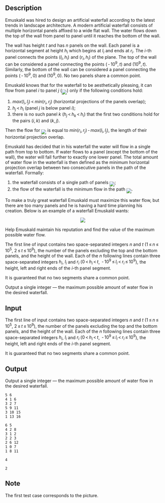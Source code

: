 ## Description

<div><p>Emuskald was hired to design an artificial waterfall according to the latest trends in landscape architecture. A modern artificial waterfall consists of multiple horizontal panels affixed to a wide flat wall. The water flows down the top of the wall from panel to panel until it reaches the bottom of the wall.</p><p>The wall has height <span class="tex-span"><i>t</i></span> and has <span class="tex-span"><i>n</i></span> panels on the wall. Each panel is a horizontal segment at height <span class="tex-span"><i>h</i><sub class="lower-index"><i>i</i></sub></span> which begins at <span class="tex-span"><i>l</i><sub class="lower-index"><i>i</i></sub></span> and ends at <span class="tex-span"><i>r</i><sub class="lower-index"><i>i</i></sub></span>. The <span class="tex-span"><i>i</i></span>-th panel connects the points <span class="tex-span">(<i>l</i><sub class="lower-index"><i>i</i></sub>, <i>h</i><sub class="lower-index"><i>i</i></sub>)</span> and <span class="tex-span">(<i>r</i><sub class="lower-index"><i>i</i></sub>, <i>h</i><sub class="lower-index"><i>i</i></sub>)</span> of the plane. The top of the wall can be considered a panel connecting the points <span class="tex-span">( - 10<sup class="upper-index">9</sup>, <i>t</i>)</span> and <span class="tex-span">(10<sup class="upper-index">9</sup>, <i>t</i>)</span>. Similarly, the bottom of the wall can be considered a panel connecting the points <span class="tex-span">( - 10<sup class="upper-index">9</sup>, 0)</span> and <span class="tex-span">(10<sup class="upper-index">9</sup>, 0)</span>. No two panels share a common point.</p><p>Emuskald knows that for the waterfall to be aesthetically pleasing, it can flow from panel <span class="tex-span"><i>i</i></span> to panel <span class="tex-span"><i>j</i></span> (<img align="middle" class="tex-formula" src="file://XhZTuV9A.png" style="max-width: 100.0%;max-height: 100.0%;">) only if the following conditions hold: </p><ol> <li> <span class="tex-span"><i>max</i>(<i>l</i><sub class="lower-index"><i>i</i></sub>, <i>l</i><sub class="lower-index"><i>j</i></sub>) &lt; <i>min</i>(<i>r</i><sub class="lower-index"><i>i</i></sub>, <i>r</i><sub class="lower-index"><i>j</i></sub>)</span> (horizontal projections of the panels overlap); </li><li> <span class="tex-span"><i>h</i><sub class="lower-index"><i>j</i></sub> &lt; <i>h</i><sub class="lower-index"><i>i</i></sub></span> (panel <span class="tex-span"><i>j</i></span> is below panel <span class="tex-span"><i>i</i></span>); </li><li> there is no such panel <span class="tex-span"><i>k</i></span> <span class="tex-span">(<i>h</i><sub class="lower-index"><i>j</i></sub> &lt; <i>h</i><sub class="lower-index"><i>k</i></sub> &lt; <i>h</i><sub class="lower-index"><i>i</i></sub>)</span> that the first two conditions hold for the pairs <span class="tex-span">(<i>i</i>, <i>k</i>)</span> and <span class="tex-span">(<i>k</i>, <i>j</i>)</span>. </li></ol><p>Then the <span class="tex-font-style-bf">flow</span> for <img align="middle" class="tex-formula" src="file://1yzpTtxw.png" style="max-width: 100.0%;max-height: 100.0%;"> is equal to <span class="tex-span"><i>min</i>(<i>r</i><sub class="lower-index"><i>i</i></sub>, <i>r</i><sub class="lower-index"><i>j</i></sub>) - <i>max</i>(<i>l</i><sub class="lower-index"><i>i</i></sub>, <i>l</i><sub class="lower-index"><i>j</i></sub>)</span>, the length of their horizontal projection overlap.</p><p>Emuskald has decided that in his waterfall the water will flow in a single path from top to bottom. If water flows to a panel (except the bottom of the wall), the water will fall further to <span class="tex-font-style-bf">exactly one</span> lower panel. The total amount of water flow in the waterfall is then defined as the minimum horizontal projection overlap between two consecutive panels in the path of the waterfall. Formally: </p><ol> <li> the waterfall consists of a single path of panels <img align="middle" class="tex-formula" src="file://qWGRpLPP.png" style="max-width: 100.0%;max-height: 100.0%;">; </li><li> the flow of the waterfall is the minimum flow in the path <img align="middle" class="tex-formula" src="file://opKg9XbA.png" style="max-width: 100.0%;max-height: 100.0%;">. </li></ol><p> To make a truly great waterfall Emuskald must maximize this water flow, but there are too many panels and he is having a hard time planning his creation. Below is an example of a waterfall Emuskald wants:</p><center> <img class="tex-graphics" src="file://UVH7Z0EW.png" style="max-width: 100.0%;max-height: 100.0%;"> </center><p>Help Emuskald maintain his reputation and find the value of the maximum possible water flow.</p></div><div class="input-specification"><p>The first line of input contains two space-separated integers <span class="tex-span"><i>n</i></span> and <span class="tex-span"><i>t</i></span> (<span class="tex-span">1 ≤ <i>n</i> ≤ 10<sup class="upper-index">5</sup></span>, <span class="tex-span">2 ≤ <i>t</i> ≤ 10<sup class="upper-index">9</sup></span>), the number of the panels excluding the top and the bottom panels, and the height of the wall. Each of the <span class="tex-span"><i>n</i></span> following lines contain three space-separated integers <span class="tex-span"><i>h</i><sub class="lower-index"><i>i</i></sub></span>, <span class="tex-span"><i>l</i><sub class="lower-index"><i>i</i></sub></span> and <span class="tex-span"><i>r</i><sub class="lower-index"><i>i</i></sub></span> (<span class="tex-span">0 &lt; <i>h</i><sub class="lower-index"><i>i</i></sub> &lt; <i>t</i></span>, <span class="tex-span"> - 10<sup class="upper-index">9</sup> ≤ <i>l</i><sub class="lower-index"><i>i</i></sub> &lt; <i>r</i><sub class="lower-index"><i>i</i></sub> ≤ 10<sup class="upper-index">9</sup></span>), the height, left and right ends of the <span class="tex-span"><i>i</i></span>-th panel segment.</p><p>It is guaranteed that no two segments share a common point.</p></div><div class="output-specification"><p>Output a single integer — the maximum possible amount of water flow in the desired waterfall.</p></div>

## Input

<p>The first line of input contains two space-separated integers <span class="tex-span"><i>n</i></span> and <span class="tex-span"><i>t</i></span> (<span class="tex-span">1 ≤ <i>n</i> ≤ 10<sup class="upper-index">5</sup></span>, <span class="tex-span">2 ≤ <i>t</i> ≤ 10<sup class="upper-index">9</sup></span>), the number of the panels excluding the top and the bottom panels, and the height of the wall. Each of the <span class="tex-span"><i>n</i></span> following lines contain three space-separated integers <span class="tex-span"><i>h</i><sub class="lower-index"><i>i</i></sub></span>, <span class="tex-span"><i>l</i><sub class="lower-index"><i>i</i></sub></span> and <span class="tex-span"><i>r</i><sub class="lower-index"><i>i</i></sub></span> (<span class="tex-span">0 &lt; <i>h</i><sub class="lower-index"><i>i</i></sub> &lt; <i>t</i></span>, <span class="tex-span"> - 10<sup class="upper-index">9</sup> ≤ <i>l</i><sub class="lower-index"><i>i</i></sub> &lt; <i>r</i><sub class="lower-index"><i>i</i></sub> ≤ 10<sup class="upper-index">9</sup></span>), the height, left and right ends of the <span class="tex-span"><i>i</i></span>-th panel segment.</p><p>It is guaranteed that no two segments share a common point.</p>

## Output

<p>Output a single integer — the maximum possible amount of water flow in the desired waterfall.</p>





```input1
5 6
4 1 6
3 2 7
5 9 11
3 10 15
1 13 16

```




```input2
6 5
4 2 8
3 1 2
2 2 3
2 6 12
1 0 7
1 8 11

```




```output1
4

```




```output2
2

```



## Note

<p>The first test case corresponds to the picture.</p>
